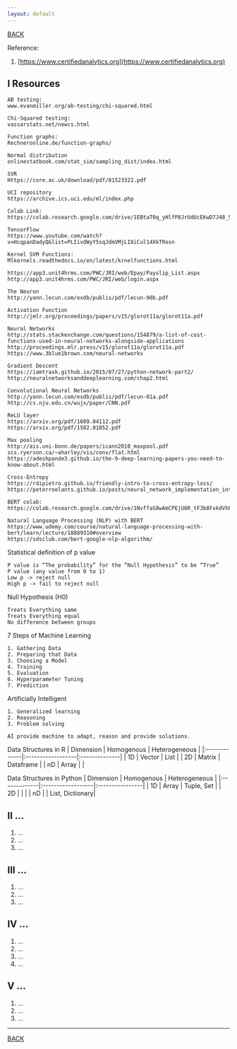 ```yaml
---
layout: default
---
```


[BACK](./)

Reference:

1. [https://www.certifiedanalytics.org](https://www.certifiedanalytics.org)

## I Resources
```
AB testing:
www.evanmiller.org/ab-testing/chi-squared.html

Chi-Squared testing:
vassarstats.net/newcs.html

Function graphs:
Rechneronline.de/function-graphs/

Normal distribution
onlinestatbook.com/stat_sim/sampling_dist/index.html

SVR
Https://core.ac.uk/download/pdf/81523322.pdf

UCI repository
https://archive.ics.uci.edu/ml/index.php

Colab Link:
https://colab.research.google.com/drive/1EBtaT0q_yHlfP8JrUdUcEKwD7J48_5Ya

TensorFlow
https://www.youtube.com/watch?v=HcqpanDadyQ&list=PLIivdWyY5sqJdmVMjLI8iCul14XkTRosn

Kernel SVM Functions:
Mlkernels.readthedocs.io/en/latest/krnelfunctions.html

https://app3.unit4hrms.com/PWC/JRI/web/Epay/Payslip_List.aspx
http://app3.unit4hrms.com/PWC/JRI/web/login.aspx

The Neuron
http://yann.lecun.com/exdb/publis/pdf/lecun-98b.pdf

Activation Function
http://jmlr.org/proceedings/papers/v15/glorot11a/glorot11a.pdf

Neural Networks
http://stats.stackexchange.com/questions/154879/a-list-of-cost-functions-used-in-neural-networks-alongside-applications
http://proceedings.mlr.press/v15/glorot11a/glorot11a.pdf
https://www.3blue1brown.com/neural-networks

Gradient Descent
https://iamtrask.github.io/2015/07/27/python-network-part2/
http://neuralnetworksanddeeplearning.com/chap2.html

Convolutional Neural Networks
http://yann.lecun.com/exdb/publis/pdf/lecun-01a.pdf
http://cs.nju.edu.cn/wujx/paper/CNN.pdf

ReLU layer
https://arxiv.org/pdf/1609.04112.pdf
https://arxiv.org/pdf/1502.01852.pdf

Max pooling
http://ais.uni-bonn.de/papers/icann2010_maxpool.pdf
scs.ryerson.ca/~aharley/vis/conv/flat.html
https://adeshpande3.github.io/the-9-deep-learning-papers-you-need-to-know-about.html

Cross-Entropy
https://rdipietro.github.io/friendly-intro-to-cross-entropy-loss/
https://peterroelants.github.io/posts/neural_network_implementation_intermezzo02/

BERT colab:
https://colab.research.google.com/drive/1NvffaS8wAmCPEjU6R_tF3b8FxkdVhFR5

Natural Language Processing (NLP) with BERT 
https://www.udemy.com/course/natural-language-processing-with-bert/learn/lecture/18889310#overview
https://sdsclub.com/bert-google-nlp-algorithm/
```
Statistical definition of p value
```
P value is “The probability” for the “Null Hypothesis” to be “True”
P value (any value from 0 to 1)
Low p -> reject null
High p -> fail to reject null
```
Null Hypothesis (H0)
```
Treats Everything same
Treats Everything equal
No difference between groups
```
7 Steps of Machine Learning
```
1. Gathering Data
2. Preparing that Data
3. Choosing a Model
4. Training
5. Evaluation
6. Hyperparameter Tuning
7. Prediction
```
Artificially Intelligent
```
1. Generalized learning
2. Reasoning
3. Problem solving

AI provide machine to adapt, reason and provide solutions.
```
Data Structures in R
| Dimension    | Homogenous        | Heterogeneous |
|:-------------|:------------------|:--------------|
| 1D           | Vector            | List          |
| 2D           | Matrix            | Dataframe     |
| nD           | Array             |               |

Data Structures in Python
| Dimension    | Homogenous        | Heterogeneous   |
|:-------------|:------------------|:----------------|
| 1D           | Array             | Tuple, Set      |
| 2D           |                   |                 |
| nD           |                   | List, Dictionary|

## II ...

1. ...
1. ...
1. ...

## III ...

1. ...
1. ...
1. ...

## IV ...

1. ...
1. ...
1. ...
1. ...

## V ...

1. ...
1. ...
1. ...

* * *

[BACK](./)
